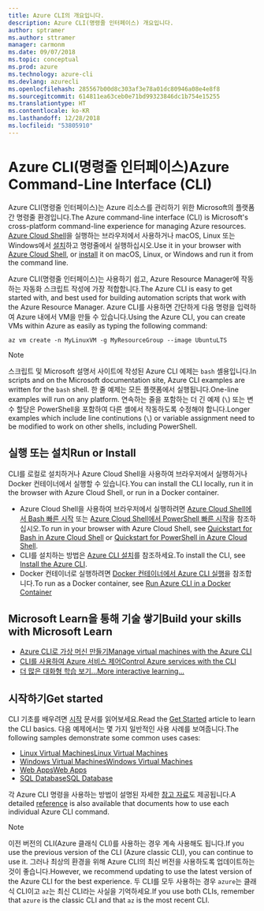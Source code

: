 ```yaml
---
title: Azure CLI의 개요입니다.
description: Azure CLI(명령줄 인터페이스) 개요입니다.
author: sptramer
ms.author: sttramer
manager: carmonm
ms.date: 09/07/2018
ms.topic: conceptual
ms.prod: azure
ms.technology: azure-cli
ms.devlang: azurecli
ms.openlocfilehash: 285567b00d8c303af3e78a01dc80946a08e4e8f8
ms.sourcegitcommit: 614811ea63ceb0e71bd99323846dc1b754e15255
ms.translationtype: HT
ms.contentlocale: ko-KR
ms.lasthandoff: 12/28/2018
ms.locfileid: "53805910"
---
```

# <a name="azure-command-line-interface-cli"></a><span data-ttu-id="02a6b-103">Azure CLI(명령줄 인터페이스)</span><span class="sxs-lookup"><span data-stu-id="02a6b-103">Azure Command-Line Interface (CLI)</span></span>

<span data-ttu-id="02a6b-104">Azure CLI(명령줄 인터페이스)는 Azure 리소스를 관리하기 위한 Microsoft의 플랫폼 간 명령줄 환경입니다.</span><span class="sxs-lookup"><span data-stu-id="02a6b-104">The Azure command-line interface (CLI) is Microsoft's cross-platform command-line experience for managing Azure resources.</span></span>
<span data-ttu-id="02a6b-105">[Azure Cloud Shell](/azure/cloud-shell/overview)을 실행하는 브라우저에서 사용하거나 macOS, Linux 또는 Windows에서 [설치](install-azure-cli.md)하고 명령줄에서 실행하십시오.</span><span class="sxs-lookup"><span data-stu-id="02a6b-105">Use it in your browser with [Azure Cloud Shell](/azure/cloud-shell/overview), or [install](install-azure-cli.md) it on macOS, Linux, or Windows and run it from the command line.</span></span>

<span data-ttu-id="02a6b-106">Azure CLI(명령줄 인터페이스)는 사용하기 쉽고, Azure Resource Manager에 작동하는 자동화 스크립트 작성에 가장 적합합니다.</span><span class="sxs-lookup"><span data-stu-id="02a6b-106">The Azure CLI is easy to get started with, and best used for building automation scripts that work with the Azure Resource Manager.</span></span>
<span data-ttu-id="02a6b-107">Azure CLI를 사용하면 간단하게 다음 명령을 입력하여 Azure 내에서 VM을 만들 수 있습니다.</span><span class="sxs-lookup"><span data-stu-id="02a6b-107">Using the Azure CLI, you can create VMs within Azure as easily as typing the following command:</span></span>

```azurecli-interactive
az vm create -n MyLinuxVM -g MyResourceGroup --image UbuntuLTS
```

> [!NOTE]
>
> <span data-ttu-id="02a6b-108">스크립트 및 Microsoft 설명서 사이트에 작성된 Azure CLI 예제는 `bash` 셸용입니다.</span><span class="sxs-lookup"><span data-stu-id="02a6b-108">In scripts and on the Microsoft documentation site, Azure CLI examples are written for the `bash` shell.</span></span> <span data-ttu-id="02a6b-109">한 줄 예제는 모든 플랫폼에서 실행됩니다.</span><span class="sxs-lookup"><span data-stu-id="02a6b-109">One-line examples will run on any platform.</span></span> <span data-ttu-id="02a6b-110">연속하는 줄을 포함하는 더 긴 예제 (`\`) 또는 변수 할당은 PowerShell을 포함하여 다른 셸에서 작동하도록 수정해야 합니다.</span><span class="sxs-lookup"><span data-stu-id="02a6b-110">Longer examples which include line continutions (`\`) or variable assignment need to be modified to work on other shells, including PowerShell.</span></span>

## <a name="run-or-install"></a><span data-ttu-id="02a6b-111">실행 또는 설치</span><span class="sxs-lookup"><span data-stu-id="02a6b-111">Run or Install</span></span>

<span data-ttu-id="02a6b-112">CLI를 로컬로 설치하거나 Azure Cloud Shell을 사용하여 브라우저에서 실행하거나 Docker 컨테이너에서 실행할 수 있습니다.</span><span class="sxs-lookup"><span data-stu-id="02a6b-112">You can install the CLI locally, run it in the browser with Azure Cloud Shell, or run in a Docker container.</span></span>

* <span data-ttu-id="02a6b-113">Azure Cloud Shell을 사용하여 브라우저에서 실행하려면 [Azure Cloud Shell에서 Bash 빠른 시작](/azure/cloud-shell/quickstart) 또는 [Azure Cloud Shell에서 PowerShell 빠른 시작](/azure/cloud-shell/quickstart-powershell)을 참조하십시오.</span><span class="sxs-lookup"><span data-stu-id="02a6b-113">To run in your browser with Azure Cloud Shell, see [Quickstart for Bash in Azure Cloud Shell](/azure/cloud-shell/quickstart) or [Quickstart for PowerShell in Azure Cloud Shell](/azure/cloud-shell/quickstart-powershell).</span></span>
* <span data-ttu-id="02a6b-114">CLI를 설치하는 방법은 [Azure CLI 설치](install-azure-cli.md)를 참조하세요.</span><span class="sxs-lookup"><span data-stu-id="02a6b-114">To install the CLI, see [Install the Azure CLI](install-azure-cli.md).</span></span>
* <span data-ttu-id="02a6b-115">Docker 컨테이너로 실행하려면 [Docker 컨테이너에서 Azure CLI 실행](run-azure-cli-docker.md)을 참조합니다.</span><span class="sxs-lookup"><span data-stu-id="02a6b-115">To run as a Docker container, see [Run Azure CLI in a Docker Container](run-azure-cli-docker.md)</span></span>

## <a name="build-your-skills-with-microsoft-learn"></a><span data-ttu-id="02a6b-116">Microsoft Learn을 통해 기술 쌓기</span><span class="sxs-lookup"><span data-stu-id="02a6b-116">Build your skills with Microsoft Learn</span></span>

- [<span data-ttu-id="02a6b-117">Azure CLI로 가상 머신 만들기</span><span class="sxs-lookup"><span data-stu-id="02a6b-117">Manage virtual machines with the Azure CLI</span></span>](/learn/modules/manage-virtual-machines-with-azure-cli/)
- [<span data-ttu-id="02a6b-118">CLI를 사용하여 Azure 서비스 제어</span><span class="sxs-lookup"><span data-stu-id="02a6b-118">Control Azure services with the CLI</span></span>](/learn/modules/control-azure-services-with-cli/)
- [<span data-ttu-id="02a6b-119">더 많은 대화형 학습 보기...</span><span class="sxs-lookup"><span data-stu-id="02a6b-119">More interactive learning...</span></span>](/learn/browse/?products=azure-clis)

## <a name="get-started"></a><span data-ttu-id="02a6b-120">시작하기</span><span class="sxs-lookup"><span data-stu-id="02a6b-120">Get started</span></span>

<span data-ttu-id="02a6b-121">CLI 기초를 배우려면 [시작](get-started-with-azure-cli.md) 문서를 읽어보세요.</span><span class="sxs-lookup"><span data-stu-id="02a6b-121">Read the [Get Started](get-started-with-azure-cli.md) article to learn the CLI basics.</span></span> <span data-ttu-id="02a6b-122">다음 예제에서는 몇 가지 일반적인 사용 사례를 보여줍니다.</span><span class="sxs-lookup"><span data-stu-id="02a6b-122">The following samples demonstrate some common uses cases:</span></span>

- [<span data-ttu-id="02a6b-123">Linux Virtual Machines</span><span class="sxs-lookup"><span data-stu-id="02a6b-123">Linux Virtual Machines</span></span>](/azure/virtual-machines/virtual-machines-linux-cli-samples?toc=%2fcli%2fazure%2ftoc.json&bc=%2fcli%2fazure%2fbreadcrumb%2ftoc.json)
- [<span data-ttu-id="02a6b-124">Windows Virtual Machines</span><span class="sxs-lookup"><span data-stu-id="02a6b-124">Windows Virtual Machines</span></span>](/azure/virtual-machines/virtual-machines-windows-cli-samples?toc=%2fcli%2fazure%2ftoc.json&bc=%2fcli%2fazure%2fbreadcrumb%2ftoc.json)
- [<span data-ttu-id="02a6b-125">Web Apps</span><span class="sxs-lookup"><span data-stu-id="02a6b-125">Web Apps</span></span>](/azure/app-service-web/app-service-cli-samples?toc=%2fcli%2fazure%2ftoc.json&bc=%2fcli%2fazure%2fbreadcrumb%2ftoc.json)
- [<span data-ttu-id="02a6b-126">SQL Database</span><span class="sxs-lookup"><span data-stu-id="02a6b-126">SQL Database</span></span>](/azure/sql-database/sql-database-cli-samples?toc=%2fcli%2fazure%2ftoc.json&bc=%2fcli%2fazure%2fbreadcrumb%2ftoc.json)

<span data-ttu-id="02a6b-127">각 Azure CLI 명령을 사용하는 방법이 설명된 자세한 [참고 자료](/cli/azure/reference-index)도 제공됩니다.</span><span class="sxs-lookup"><span data-stu-id="02a6b-127">A detailed [reference](/cli/azure/reference-index) is also available that documents how to use each individual Azure CLI command.</span></span>

> [!NOTE]
> <span data-ttu-id="02a6b-128">이전 버전의 CLI(Azure 클래식 CLI)를 사용하는 경우 계속 사용해도 됩니다.</span><span class="sxs-lookup"><span data-stu-id="02a6b-128">If you use the previous version of the CLI (Azure classic CLI), you can continue to use it.</span></span>
> <span data-ttu-id="02a6b-129">그러나 최상의 환경을 위해 Azure CLI의 최신 버전을 사용하도록 업데이트하는 것이 좋습니다.</span><span class="sxs-lookup"><span data-stu-id="02a6b-129">However, we recommend updating to use the latest version of the Azure CLI for the best experience.</span></span>
> <span data-ttu-id="02a6b-130">두 CLI를 모두 사용하는 경우 `azure`는 클래식 CLI이고 `az`는 최신 CLI라는 사실을 기억하세요.</span><span class="sxs-lookup"><span data-stu-id="02a6b-130">If you use both CLIs, remember that `azure` is the classic CLI and that `az` is the most recent CLI.</span></span>
